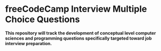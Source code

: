 # freeCodeCamp Interview Multiple Choice Questions

**This repository will track the development of conceptual level computer sciences and programming questions specifically targeted toward job interview preparation.**
